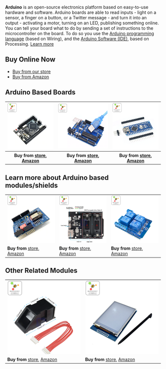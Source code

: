**Arduino** is an open-source electronics platform based on easy-to-use hardware and software. Arduino boards are able to read inputs - light on a sensor, a finger on a button, or a Twitter message - and turn it into an output - activating a motor, turning on an LED, publishing something online. You can tell your board what to do by sending a set of instructions to the microcontroller on the board. To do so you use the [Arduino programming language](https://www.arduino.cc/reference/en/) (based on Wiring), and the [Arduino Software (IDE)](https://www.arduino.cc/en/Main/Software), based on Processing. 
[Learn more](https://www.arduino.cc/en/Guide/Introduction)

## Buy Online Now
* [Buy from our store](https://erratums.com/ocart2/)
* [Buy from Amazon](https://www.amazon.in/s?me=A3HAGIAPX2OISQ)

## Arduino Based Boards   
<table>
  <tr>
    <th>
      <a href="https://erratums.com/ocart2/index.php?route=product/product&product_id=71">
        <img src="https://raw.githubusercontent.com/Erratums/Arduino/master/images/arduino_mega_pro_mini.png"/>
      </a>
    </th>
    <th>
    <a href="https://erratums.com/ocart2/index.php?route=product/product&product_id=77">
      <img src="https://raw.githubusercontent.com/Erratums/Arduino/master/images/arduino_uno.png"/>
    </a>
    </th>
    <th>
      <a href="https://erratums.com/ocart2/index.php?route=product/product&product_id=72">
        <img src="https://raw.githubusercontent.com/Erratums/Arduino/master/images/arduino_nano.png"/>
      </a>
    </th>
  </tr>
  <tr>
    <th>
      <b>Buy from </b><a href="https://erratums.com/ocart2/index.php?route=product/product&product_id=71">store</a>, <a href="https://www.amazon.in/dp/B07PFNC7XK?m=A3HAGIAPX2OISQ">Amazon</a>
    </th>
    <th>
      <b>Buy from </b><a href="https://erratums.com/ocart2/index.php?route=product/product&product_id=77">store</a>, <a href="https://www.amazon.in/dp/B07QJVSF61?m=A3HAGIAPX2OISQ">Amazon</a>
    </th>
    <th>
      <b>Buy from </b><a href="https://erratums.com/ocart2/index.php?route=product/product&product_id=72">store</a>, <a href="https://www.amazon.in/dp/B07PK2BTLQ?m=A3HAGIAPX2OISQ">Amazon</a>
    </th>
  </tr>
</table>     

## Learn more about Arduino based modules/shields
||||
|-|-|-| 
|[![](https://github.com/Erratums/Arduino/blob/master/images/arduino_wifi_shield.png)](https://github.com/Erratums/ESP8266/wiki/ESP8266-WiFi-Shield-for-Arduino)|[![](https://github.com/Erratums/Arduino/blob/master/images/arduino_battery_shield.png)](https://erratums.com/ocart2/index.php?route=product/product&product_id=84)|[![](https://github.com/Erratums/Arduino/blob/master/images/arduino_relay_shield.png)](https://github.com/Erratums/Arduino/wiki/Arduino-4-ch-Relay-Shield)|
|**Buy from** [store](https://erratums.com/ocart2/index.php?route=product/product&product_id=83), [Amazon](https://www.amazon.in/dp/B07SKJP6YS?m=A3HAGIAPX2OISQ)|**Buy from** [store](https://erratums.com/ocart2/index.php?route=product/product&product_id=84), [Amazon](https://www.amazon.in/dp/B07SMPBNCG?m=A3HAGIAPX2OISQ)|**Buy from** [store](https://erratums.com/ocart2/index.php?route=product/product&product_id=85), [Amazon](https://www.amazon.in/dp/B07SGHY4LH?m=A3HAGIAPX2OISQ)|         

## Other Related Modules         
|||
|-|-|
|[![](https://github.com/Erratums/Arduino/blob/master/images/fpm10a.png)](https://github.com/Erratums/Arduino/wiki/How-to-use-FPM10A-Fingerprint-Sensor)|[![](https://github.com/Erratums/Arduino/blob/master/images/2.8-tft-display-1.png)]()|
|**Buy from** [store](https://erratums.com/ocart2/index.php?route=product/product&product_id=92), [Amazon](https://www.amazon.in/dp/B07VD144QN?m=A3HAGIAPX2OISQ)|**Buy from** [store](https://erratums.com/ocart2/index.php?route=product/product&product_id=93), [Amazon](https://www.amazon.in/dp/B07VYKB4QM?m=A3HAGIAPX2OISQ)|
